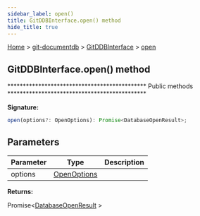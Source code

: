 ```yaml
---
sidebar_label: open()
title: GitDDBInterface.open() method
hide_title: true
---
```


[Home](./index.md) &gt; [git-documentdb](./git-documentdb.md) &gt; [GitDDBInterface](./git-documentdb.gitddbinterface.md) &gt; [open](./git-documentdb.gitddbinterface.open.md)

## GitDDBInterface.open() method

\*\*\*\*\*\*\*\*\*\*\*\*\*\*\*\*\*\*\*\*\*\*\*\*\*\*\*\*\*\*\*\*\*\*\*\*\*\*\*\*\*\*\*\*\* Public methods \*\*\*\*\*\*\*\*\*\*\*\*\*\*\*\*\*\*\*\*\*\*\*\*\*\*\*\*\*\*\*\*\*\*\*\*\*\*\*\*\*\*\*\*\*

<b>Signature:</b>

```typescript
open(options?: OpenOptions): Promise<DatabaseOpenResult>;
```

## Parameters

|  Parameter | Type | Description |
|  --- | --- | --- |
|  options | [OpenOptions](./git-documentdb.openoptions.md) |  |

<b>Returns:</b>

Promise&lt;[DatabaseOpenResult](./git-documentdb.databaseopenresult.md) &gt;

